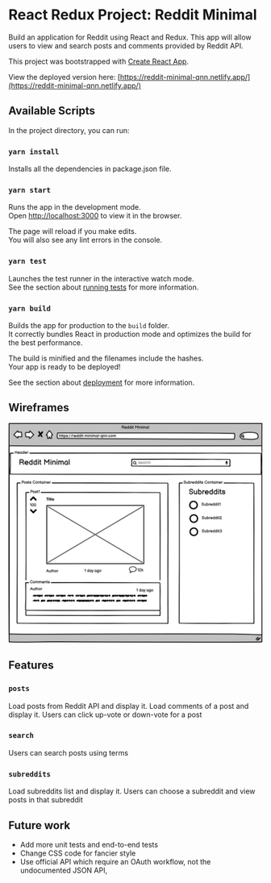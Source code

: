 # React Redux Project: Reddit Minimal

Build an application for Reddit using React and Redux. This app will allow users to view and search posts and comments provided by Reddit API.

This project was bootstrapped with [Create React App](https://github.com/facebook/create-react-app).

View the deployed version here: [https://reddit-minimal-qnn.netlify.app/](https://reddit-minimal-qnn.netlify.app/)

## Available Scripts

In the project directory, you can run:
### `yarn install`

Installs all the dependencies in package.json file.

### `yarn start`

Runs the app in the development mode.\
Open [http://localhost:3000](http://localhost:3000) to view it in the browser.

The page will reload if you make edits.\
You will also see any lint errors in the console.

### `yarn test`

Launches the test runner in the interactive watch mode.\
See the section about [running tests](https://facebook.github.io/create-react-app/docs/running-tests) for more information.

### `yarn build`

Builds the app for production to the `build` folder.\
It correctly bundles React in production mode and optimizes the build for the best performance.

The build is minified and the filenames include the hashes.\
Your app is ready to be deployed!

See the section about [deployment](https://facebook.github.io/create-react-app/docs/deployment) for more information.

## Wireframes

![Wireframe](./public/wireframe.png "Wireframe")

## Features

### `posts`
Load posts from Reddit API and display it. Load comments of a post and display it. Users can click up-vote or down-vote for a post 

### `search`
Users can search posts using terms 

### `subreddits`
Load subreddits list and display it. Users can choose a subreddit and view posts in that subreddit  

## Future work
- Add more unit tests and end-to-end tests
- Change CSS code for fancier style
- Use official API which require an OAuth workflow, not the undocumented JSON API, 
